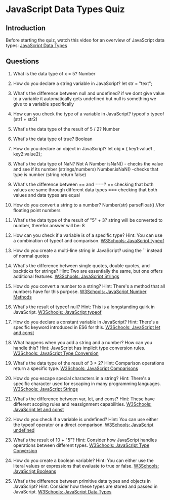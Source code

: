 # JavaScript Data Types Quiz

## Introduction
Before starting the quiz, watch this video for an overview of JavaScript data types:
[JavaScript Data Types](https://www.youtube.com/watch?v=UmSpfdxu3ro)

## Questions

1. What is the data type of x = 5?
   Number

2. How do you declare a string variable in JavaScript?
   let str = "text";

3. What's the difference between null and undefined?
   if we dont give value to a variable it automatically gets undefined
   but null is something we give to a variable specifically 

4. How can you check the type of a variable in JavaScript?
   typeof x
   typeof (str1 + str2)

5. What's the data type of the result of 5 / 2?
   Number

6. What's the data type of true?
   Boolean

7. How do you declare an object in JavaScript?
   let obj = { key1:value1 , key2:value2};

8. What's the data type of NaN?
   Not A Number
   isNaN() - checks the value and see if its number (strings/numbers)
   Number.isNaN() -checks that type is number (string return false)

9. What's the difference between == and ===?
   ==  checking that both values are same through different data types
   === checking that both values and data types are equal

10. How do you convert a string to a number?
    Number(str)
    parseFloat()  //for floating point numbers

11. What's the data type of the result of "5" + 3?
    string will be converted to number, therefor answer will be: 8

12. How can you check if a variable is of a specific type?
    Hint: You can use a combination of typeof and comparison.
    [W3Schools: JavaScript typeof](https://www.w3schools.com/js/js_typeof.asp)

13. How do you create a multi-line string in JavaScript?
    using the `` instead of normal quotes

14. What's the difference between single quotes, double quotes, and backticks for strings?
    Hint: Two are essentially the same, but one offers additional features.
    [W3Schools: JavaScript Strings](https://www.w3schools.com/js/js_strings.asp)

15. How do you convert a number to a string?
    Hint: There's a method that all numbers have for this purpose.
    [W3Schools: JavaScript Number Methods](https://www.w3schools.com/js/js_number_methods.asp)

16. What's the result of typeof null?
    Hint: This is a longstanding quirk in JavaScript.
    [W3Schools: JavaScript typeof](https://www.w3schools.com/js/js_typeof.asp)

17. How do you declare a constant variable in JavaScript?
    Hint: There's a specific keyword introduced in ES6 for this.
    [W3Schools: JavaScript let and const](https://www.w3schools.com/js/js_let.asp)

18. What happens when you add a string and a number? How can you handle this?
    Hint: JavaScript has implicit type conversion rules.
    [W3Schools: JavaScript Type Conversion](https://www.w3schools.com/js/js_type_conversion.asp)

19. What's the data type of the result of 3 > 2?
    Hint: Comparison operations return a specific type.
    [W3Schools: JavaScript Comparisons](https://www.w3schools.com/js/js_comparisons.asp)

20. How do you escape special characters in a string?
    Hint: There's a specific character used for escaping in many programming languages.
    [W3Schools: JavaScript Strings](https://www.w3schools.com/js/js_strings.asp)

21. What's the difference between var, let, and const?
    Hint: These have different scoping rules and reassignment capabilities.
    [W3Schools: JavaScript let and const](https://www.w3schools.com/js/js_let.asp)

22. How do you check if a variable is undefined?
    Hint: You can use either the typeof operator or a direct comparison.
    [W3Schools: JavaScript undefined](https://www.w3schools.com/jsref/jsref_undefined.asp)

23. What's the result of 10 + "5"?
    Hint: Consider how JavaScript handles operations between different types.
    [W3Schools: JavaScript Type Conversion](https://www.w3schools.com/js/js_type_conversion.asp)

24. How do you create a boolean variable?
    Hint: You can either use the literal values or expressions that evaluate to true or false.
    [W3Schools: JavaScript Booleans](https://www.w3schools.com/js/js_booleans.asp)

25. What's the difference between primitive data types and objects in JavaScript?
    Hint: Consider how these types are stored and passed in JavaScript.
    [W3Schools: JavaScript Data Types](https://www.w3schools.com/js/js_datatypes.asp)
